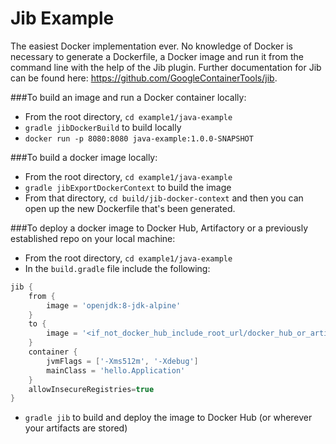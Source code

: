 # Jib Example

The easiest Docker implementation ever. No knowledge of Docker is necessary to generate a Dockerfile, a Docker image and run it from the command line with the help of the Jib plugin.
Further documentation for Jib can be found here: https://github.com/GoogleContainerTools/jib.

###To build an image and run a Docker container locally:

* From the root directory, `cd example1/java-example`
* `gradle jibDockerBuild` to build locally
* `docker run -p 8080:8080 java-example:1.0.0-SNAPSHOT`

###To build a docker image locally:

* From the root directory, `cd example1/java-example`
* `gradle jibExportDockerContext` to build the image
* From that directory, `cd build/jib-docker-context` and then you can open up the new Dockerfile that's been generated.

###To deploy a docker image to Docker Hub, Artifactory or a previously established repo on your local machine:

* From the root directory, `cd example1/java-example`
* In the `build.gradle` file include the following: 
```groovy
jib {
	from {
		image = 'openjdk:8-jdk-alpine'
	}
	to {
		image = '<if_not_docker_hub_include_root_url/docker_hub_or_artifactory_repo/image_name>' (ex: 'http://localhost:5000/jib-example')
	}
	container {
		jvmFlags = ['-Xms512m', '-Xdebug']
		mainClass = 'hello.Application'
	}
	allowInsecureRegistries=true
}
```
* `gradle jib` to build and deploy the image to Docker Hub (or wherever your artifacts are stored)

